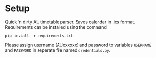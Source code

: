 # Setup
Quick 'n dirty AU timetable parser. Saves calendar in .ics format. Requirements can be installed using the command
```python
pip install -r requirements.txt
```
Please assign username (AUxxxxxx) and password to variables `USERNAME` and `PASSWORD` in seperate file named `credentials.py`.
